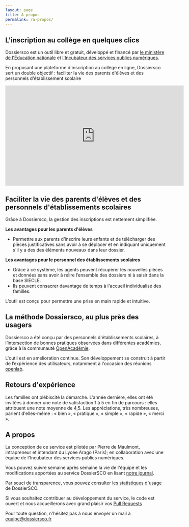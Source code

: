 ```yaml
---
layout: page
title: A propos
permalink: /a-propos/
---
```


## L'inscription au collège en quelques clics

Dossiersco est un outil libre et gratuit, développé et financé par [le ministère de l'Éducation nationale](https://www.education.gouv.fr/) et [l'Incubateur des services publics numériques](https://beta.gouv.fr/).

En proposant une plateforme d'inscription au collège en ligne, Dossiersco sert un double objectif : faciliter la vie des parents d'élèves et des personnels d'établissement scolaire

<iframe width="560" height="315" src="https://www.youtube.com/embed/hdAvpYJXQ5Q" frameborder="0" allow="accelerometer; autoplay; encrypted-media; gyroscope; picture-in-picture" allowfullscreen></iframe>

## Faciliter la vie des parents d'élèves et des personnels d'établissements scolaires

Grâce à Dossiersco, la gestion des inscriptions est nettement simplifiée.

**Les avantages pour les parents d'élèves**
- Permettre aux parents d’inscrire leurs enfants et de télécharger des pièces justificatives sans avoir à se déplacer et en indiquant uniquement s'il y a des des éléments nouveaux dans leur dossier.

**Les avantages pour le personnel des établissements scolaires**

- Grâce à ce système, les agents peuvent récupérer les nouvelles pièces et données sans avoir à relire l’ensemble des dossiers ni à saisir dans la base SIECLE.
- Ils peuvent consacrer davantage de temps à  l'accueil individualisé des familles.

L’outil est conçu pour permettre une prise en main  rapide et intuitive.

## La méthode Dossiersco, au plus près des usagers
Dossiersco a été conçu par des personnels d'établissements scolaires, à l’intersection de bonnes pratiques observées dans différentes académies, grâce à la communauté [OpenAcadémie](https://openacademie.beta.gouv.fr/).

L'outil est en amélioration continue. Son développement se construit à partir de l’expérience des utilisateurs, notamment à l'occasion des réunions [openlab](http://blog.dossiersco.fr/openlab/2019/04/11/construire-dossiersco.html).


## Retours d'expérience

Les familles ont plébiscité la démarche.
L'année dernière, elles ont été invitées à donner une note de satisfaction 1 à 5 en fin de parcours : elles attribuent une note moyenne de 4,5.
Les appréciations, très nombreuses, parlent d'elles-même : « bien », « pratique », « simple », « rapide », « merci ».

## A propos

La conception de ce service est pilotée par Pierre de Maulmont, intrapreneur et intendant du Lycée Arago (Paris); en collaboration avec une équipe de l'Incubateur des services publics numériques.

Vous pouvez suivre semaine après semaine la vie de l'équipe et les modifications apportées au service DossierSCO en lisant <a href="https://github.com/betagouv/dossiersco/blob/production/doc/journal.md" target="_blank">notre journal</a>.

Par souci de transparence, vous pouvez consulter [les statistiques d'usage](https://dossiersco.fr/stats) de DossierSCO.

Si vous souhaitez contribuer au développement du service, le code est ouvert et nous accueillerons avec grand plaisir vos <a href="https://github.com/betagouv/dossiersco/" target="_blank">Pull Requests</a>

Pour toute question, n'hésitez pas à nous envoyer un mail à <a href="mailto:equipe@dossiersco.fr" target="_blank">equipe@dossiersco.fr</a>



